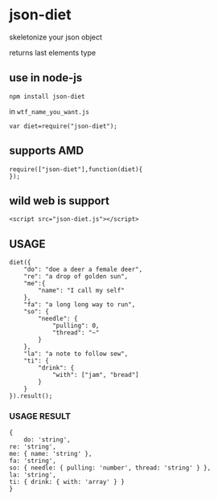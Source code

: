# json-diet

skeletonize your json object

returns last elements type

## use in node-js

	npm install json-diet

in `wtf_name_you_want.js`

	var diet=require("json-diet");

## supports AMD

	require(["json-diet"],function(diet){
	});

## wild web is support

	<script src="json-diet.js"></script>

## USAGE

	diet({
		"do": "doe a deer a female deer",
		"re": "a drop of golden sun",
		"me":{
			"name": "I call my self"
		},
		"fa": "a long long way to run",
		"so": {
			"needle": {
				"pulling": 0,
				"thread": "~"
			}
		},
		"la": "a note to follow sew",
		"ti": {
			"drink": {
				"with": ["jam", "bread"]
			}
		}
	}).result();

### USAGE RESULT

	{
		do: 'string',
  	re: 'string',
  	me: { name: 'string' },
  	fa: 'string',
  	so: { needle: { pulling: 'number', thread: 'string' } },
  	la: 'string',
  	ti: { drink: { with: 'array' } }
	}
